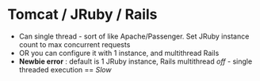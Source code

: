 # Tomcat / JRuby / Rails #
- Can single thread - sort of like Apache/Passenger. Set JRuby instance count to max concurrent requests
- OR you can configure it with 1 instance, and multithread Rails
- **Newbie error** : default is 1 JRuby instance, Rails multithread *off* - single threaded execution == *Slow*
